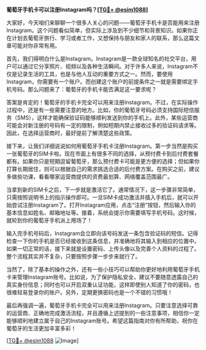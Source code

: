 **葡萄牙手机卡可以注册Instagram吗？[[TG💪+ @esim1088](https://t.me/s/esim1088)]**

大家好，今天咱们来聊聊一个很多人关心的问题——葡萄牙手机卡是否能用来注册Instagram。这个问题看似简单，但实际上涉及到不少细节和背景知识。如果你正在计划去葡萄牙旅行、学习或者工作，又想保持与朋友和家人的联系，那么这篇文章可能对你非常有用。

首先，我们得明白什么是Instagram。Instagram是一款全球知名的社交平台，用户可以通过它分享照片、视频以及各种生活瞬间。对于许多人来说，Instagram不仅是记录生活的工具，也是与他人互动的重要方式之一。然而，要使用Instagram，你需要有一个账户。而创建这个账户的前提条件之一就是需要绑定手机号码。那么问题来了：葡萄牙的手机卡能否满足这一要求呢？

答案是肯定的！葡萄牙的手机卡完全可以用来注册Instagram。不过，在实际操作过程中，还是有一些需要注意的地方。比如，你的葡萄牙号码必须支持国际短信服务（SMS），这样才能确保验证码能够顺利发送到你的手机上。此外，某些运营商可能会对新注册的号码有一定的限制，例如短期内禁止接收过多的验证码请求等。因此，在选择运营商时，最好提前了解清楚这些政策。

接下来，让我们详细说说如何用葡萄牙手机卡注册Instagram。第一步当然是购买一张葡萄牙的SIM卡啦。现在市面上有很多不同的选择，从预付费卡到后付费套餐都有。如果你只是短期逗留葡萄牙，那么预付费卡可能是更方便的选择；但如果你打算长期居住，则可以根据自己的需求挑选合适的后付费方案。在购买之前，建议多做些功课，看看哪家运营商提供的资费最划算、网络覆盖范围最广。

当拿到新的SIM卡之后，下一步就是激活它了。通常情况下，这一步骤非常简单，只需按照说明书上的指示操作即可。一旦SIM卡成功激活并插入手机后，就可以开始尝试注册Instagram了。打开Instagram应用，点击“注册”按钮，然后输入你的基本信息如姓名、邮箱地址等。接着，系统会提示你需要填写手机号码。这时候，就轮到你的葡萄牙手机派上用场了！

输入完手机号码后，Instagram会立即向该号码发送一条包含验证码的短信。记得检查一下你的手机是否已经接收到这条信息，并准确地将其输入到相应的位置中。如果一切正常的话，接下来就是设置密码、上传头像以及完善个人资料的过程了。整个流程其实并不复杂，只要按照步骤一步步来就行了。

当然了，除了基本的操作之外，还有一些小技巧可以帮助你更好地利用葡萄牙手机卡来管理Instagram账号。比如说，为了保护隐私安全，建议不要随意透露自己的真实身份信息；同时也可以开启双重认证功能，这样即使别人知道了你的密码，也很难轻易登录你的账户。另外，定期更换密码也是一个不错的习惯哦！

最后再强调一遍，葡萄牙手机卡完全可以用来注册Instagram。只要注意选择可靠的运营商、正确地完成激活流程，并且遵循上述提到的一些注意事项，相信你一定能够顺利地建立属于自己的Instagram账号。希望这篇指南对你有所帮助，祝你在葡萄牙的生活更加丰富多彩！

[[TG💪+ @esim1088](https://t.me/s/esim1088) ![Image](https://i.postimg.cc/4NQfJmqS/Snipaste-2025-05-13-00-14-12.png)]